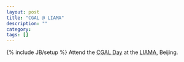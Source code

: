 ```yaml
---
layout: post
title: "CGAL @ LIAMA"
description: ""
category: 
tags: []
---
```

{% include JB/setup %}
Attend the <a href="http://liama.ia.ac.cn/wiki/doku.php?id=projects:10_anniversary:program:eventh">CGAL Day</a> at the <a href="http://liama.ia.ac.cn/">LIAMA</a>, Beijing.
